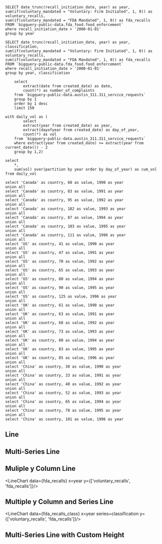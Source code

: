 ```fda_recalls
SELECT date_trunc(recall_initiation_date, year) as year,
sum(if(voluntary_mandated = "Voluntary: Firm Initiated", 1, 0)) as voluntary_recalls,
sum(if(voluntary_mandated = "FDA Mandated", 1, 0)) as fda_recalls
FROM `bigquery-public-data.fda_food.food_enforcement`
where recall_initiation_date > '2000-01-01'
group by year
```

```fda_recalls_class
SELECT date_trunc(recall_initiation_date, year) as year, classification,
sum(if(voluntary_mandated = "Voluntary: Firm Initiated", 1, 0)) as voluntary_recalls,
sum(if(voluntary_mandated = "FDA Mandated", 1, 0)) as fda_recalls
FROM `bigquery-public-data.fda_food.food_enforcement`
where recall_initiation_date > '2000-01-01'
group by year, classification
```

```daily_complaints
    select
        extract(date from created_date) as date,
        count(*) as number_of_complaints
    from `bigquery-public-data.austin_311.311_service_requests`
    group by 1
    order by 1 desc
    limit 150
```

```daily_volume_yoy
with daily_vol as (
        select
        extract(year from created_date) as year,
        extract(dayofyear from created_date) as day_of_year,
        count(*) as vol
    from `bigquery-public-data.austin_311.311_service_requests`
    where extract(year from created_date) >= extract(year from current_date()) - 2
    group by 1,2)

select
    *,
    sum(vol) over(partition by year order by day_of_year) as cum_vol
from daily_vol
```

```simpler_bar
select 'Canada' as country, 60 as value, 1990 as year
union all
select 'Canada' as country, 83 as value, 1991 as year
union all
select 'Canada' as country, 95 as value, 1992 as year
union all
select 'Canada' as country, 182 as value, 1993 as year
union all
select 'Canada' as country, 87 as value, 1994 as year
union all
select 'Canada' as country, 103 as value, 1995 as year
union all
select 'Canada' as country, 111 as value, 1996 as year
union all
select 'US' as country, 41 as value, 1990 as year
union all
select 'US' as country, 47 as value, 1991 as year
union all
select 'US' as country, 70 as value, 1992 as year
union all
select 'US' as country, 65 as value, 1993 as year
union all
select 'US' as country, 80 as value, 1994 as year
union all
select 'US' as country, 90 as value, 1995 as year
union all
select 'US' as country, 125 as value, 1996 as year
union all
select 'UK' as country, 61 as value, 1990 as year
union all
select 'UK' as country, 63 as value, 1991 as year
union all
select 'UK' as country, 68 as value, 1992 as year
union all
select 'UK' as country, 73 as value, 1993 as year
union all
select 'UK' as country, 80 as value, 1994 as year
union all
select 'UK' as country, 83 as value, 1995 as year
union all
select 'UK' as country, 85 as value, 1996 as year
union all
select 'China' as country, 30 as value, 1990 as year
union all
select 'China' as country, 33 as value, 1991 as year
union all
select 'China' as country, 40 as value, 1992 as year
union all
select 'China' as country, 52 as value, 1993 as year
union all
select 'China' as country, 65 as value, 1994 as year
union all
select 'China' as country, 78 as value, 1995 as year
union all
select 'China' as country, 101 as value, 1996 as year
```

## Line

<LineChart 
    data={daily_complaints} 
    x=date 
    y=number_of_complaints 
    yAxisTitle="calls to Austin 311 per day"
/>

## Multi-Series Line

<LineChart data={simpler_bar} x=year y=value series=country/>

## Muliple y Column Line

<LineChart data={fda_recalls} x=year y={['voluntary_recalls', 'fda_recalls']}/>

## Multiple y Column and Series Line

<LineChart data={fda_recalls_class} x=year series=classification y={['voluntary_recalls', 'fda_recalls']}/>

## Multi-Series Line with Custom Height

<LineChart data={simpler_bar} x=year y=value series=country chartAreaHeight=380/>
